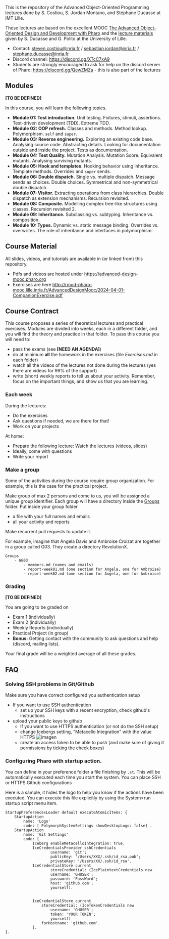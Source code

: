 This is the repository of the Advanced Object-Oriented Programming lectures done by S. Costiou, S. Jordan Montano, and Stéphane Ducasse at IMT Lille.

These lectures are based on the excellent MOOC [The Advanced Object-Oriented Design and Development with Pharo](https://advanced-design-mooc.pharo.org) and the [lecture materials](https://github.com/UnivLille-Meta/Miage23) given by S. Ducasse and G. Polito at the University of Lille.

- Contact:  steven.costiou@inria.fr / sebastian.jordan@inria.fr / stephane.ducasse@inria.fr
- Discord channel: https://discord.gg/XTcC7xA9
- Students are strongly encouraged to ask for help on the discord server of Pharo: https://discord.gg/QewZMZa - this is also part of the lectures


## Modules

**[TO BE DEFINED]**

In this course, you will learn the following topics.

- **Module 01: Test introduction.** Unit testing. Fixtures, stimuli, assertions. Test-driven development (TDD). Extreme TDD.
- **Module 02: OOP refresh.** Classes and methods. Method lookup. Polymorphism. `self` and `super`.
- **Module 03: Reverse engineering.** Exploring an existing code base. Analysing source code. Abstracting details. Looking for documentation outside and inside the project. Tests as documentation.
- **Module 04: Test Quality.** Mutation Analysis. Mutation Score. Equivalent mutants. Analysing surviving mutants.
- **Module 05: Hook and templates.** Hooking behavior using inheritance. Template methods. Overrides and `super` sends.
- **Module 06: Double dispatch.** Single vs. multiple dispatch. Message sends as choices. Double choices. Symmetrical and non-symmetrical double dispatch.
- **Module 07: Visitor.** Extracting operations from class hierarchies. Double dispatch as extension mechanisms. Recursion revisited.
- **Module 08: Composite.** Modelling complex tree-like structures using classes. Recursion revisited 2.
- **Module 09: Inheritance.** Subclassing vs. subtyping. Inheritance vs. composition.
- **Module 10: Types.** Dynamic vs. static message binding. Overrides vs. overwrites. The role of inheritance and interfaces in polymorphism.

## Course Material

All slides, videos, and tutorials are available in (or linked from) this repository.

- Pdfs and videos are hosted under https://advanced-design-mooc.pharo.org
- Exercises are here http://rmod-pharo-mooc.lille.inria.fr/AdvancedDesignMooc/2024-04-01-CompanionExercise.pdf

## Course Contract

This course proposes a series of theoretical lectures and practical exercises.
Modules are divided into weeks, each in a different folder, and you will find the theory and practice in that folder.
To pass this course you will need to:
 - pass the exams (see **[NEED AN AGENDA]**)
 - do at minimum **all** the homework in the exercises (file *Exercises.md* in each folder)
 - watch all the videos of the lectures not done during the lectures (yes there are videos for 99% of the support)
 - write (short) weekly reports to tell us about your activity. Remember, focus on the important things, and show us that you are learning.

### Each week

During the lectures:
- Do the exercises
- Ask questions if needed, we are there for that!
- Work on your projects

At home:
- Prepare the following lecture: Watch the lectures (videos, slides)
- Ideally, come with questions
- Write your report

### Make a group

Some of the activities during the course require group organization.
For example, this is the case for the practical project.

Make group of max 2 persons and come to us, you will be assigned a unique group identifier.
Each group will have a directory inside the [Groups](Groups) folder.
Put inside your group folder
 - a file with your full names and emails
 - all your activity and reports
 
Make recurrent pull requests to update it.

For example, imagine that Angela Davis and Ambroise Croizat are together in a group called G03.
They create a directory RevolutionX.

```
Groups
    - GG03
        - members.md (names and emails)
        - report-week01.md (one section for Angela, one for Ambroise)
        - report-week02.md (one section for Angela, one for Ambroise)
```

### Grading
**[TO BE DEFINED]**

You are going to be graded on
- Exam 1 (individually)
- Exam 2 (individually)
- Weekly Reports (individually)
- Practical Project (in group)
- **Bonus:** Getting contact with the community to ask questions and help (discord, mailing lists).

Your final grade will be a weighted average of all these grades.

## FAQ

### Solving SSH problems in Git/Github

Make sure you have correct configured you authentication setup
- If you want to use SSH authentication
    - set up your SSH keys with a recent encryption, check github's instructions
- upload your public keys to github
    - If you want to use HTTPS authentication (or not do the SSH setup)
    - change Icebergs setting, "Metacello Integration" with the value HTTPS
    ![imagen](https://user-images.githubusercontent.com/708322/197169064-c6bf0bd2-762c-4bbe-b48c-daedb2d3aeef.png)
	- create an access token to be able to push (and make sure of giving it permissions by ticking the check boxes)

### Configuring Pharo with startup action. 

You can define in your preference folder a file finishing by `.st`.
This will be automatically executed each time you start the system.
You can place SSH or HTTPS Github configurations

Here is a sample, it hides the logo to help you know if the actions have been executed. 
You can execute this file explicitly by using the System>run startup script menu item. 

```
StartupPreferencesLoader default executeAtomicItems: {
	StartupAction 
		name: 'Logo' 
		code: [ PolymorphSystemSettings showDesktopLogo: false] .
	StartupAction 
		name: 'Git Settings' 
		code: [ 
			Iceberg enableMetacelloIntegration: true.
			IceCredentialsProvider sshCredentials
					username: 'git';
					publicKey: '/Users/XXX/.ssh/id_rsa.pub';
					privateKey: '/Users/XX/.ssh/id_rsa'.
			IceCredentialStore current
					storeCredential: (IcePlaintextCredentials new
					username: 'GHUSER';
					password: 'PassWord';
					host: 'github.com';
					yourself).		


			IceCredentialStore current
				storeCredential: (IceTokenCredentials new
					username: 'GHUSER';
					token: 'YOUR TOKEN';
					yourself) 
				forHostname: 'github.com'.
			]. 
}.

```

